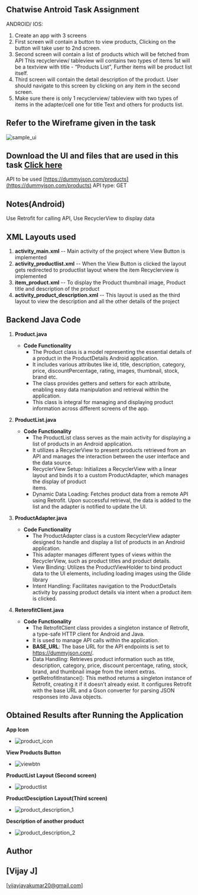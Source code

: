 ## Chatwise Antroid Task Assignment

ANDROID/ IOS:
1) Create an app with 3 screens 
2) First screen will contain a button to view products, Clicking on the button will take user to 2nd screen. 
3) Second screen will contain a list of products which will be fetched from API This recyclerview/ tableview will contains two types of items 1st will be a textview with title - “Products List”,
   Further items will be product list itself.
4) Third screen will contain the detail description of the product. User should navigate to this screen by clicking on any item in the second screen.
5) Make sure there is only 1 recyclerview/ tableview with two types of items in the adapter/cell one for title Text and others for products list. 

## Refer to the Wireframe given in the task
![sample_ui](https://github.com/user-attachments/assets/8df5efbc-0739-4fd7-ba1a-4f0cea4ca431)

## Download the UI and files that are used in this task [Click here](https://drive.google.com/drive/folders/1aGS8Pa6D1tZ3p530wujpPtO6IYDv4By0?usp=drive_link)

API to be used [https://dummyjson.com/products](https://dummyjson.com/products)
API type: GET 

## Notes(Android) 
Use Retrofit for calling API, Use RecyclerView to display data 

## XML Layouts used
1) **activity_main.xml** -- Main activity of the project where  View Button is implemented
2) **activity_productlist.xml** -- When the View Button is clicked the layout gets redirected to productlist layout where the item Recyclerview is implemented
3) **item_product.xml** -- To display the Product thumbnail image, Product title and description of the product
4) **activity_product_description.xml** -- This layout is used as the third layout to view the description and all the other details of the project

## Backend Java Code
1) **Product.java**
      - **Code Functionality**
           - The Product class is a model representing the essential details of a product in the ProductDetails Android application.
           - It includes various attributes like  id, title, description, category, price, discountPercentage, rating, images, thumbnail, stock, brand etc.
           - The class provides getters and setters for each attribute, enabling easy data manipulation and retrieval within the application.
           - This class is integral for managing and displaying product information across different screens of the app.

2) **ProductList.java**
      - **Code Functionality**
           - The ProductList class serves as the main activity for displaying a list of products in an Android application.
           - It utilizes a RecyclerView to present products retrieved from an API and manages the interaction between the user interface and the data source.
           - RecyclerView Setup: Initializes a RecyclerView with a linear layout and binds it to a custom ProductAdapter, which manages the display of product    
             items.
           - Dynamic Data Loading: Fetches product data from a remote API using Retrofit. Upon successful retrieval, the data is added to the list and the adapter               is notified to update the UI.

3) **ProductAdapter.java**
      - **Code Functionality**
           - The ProductAdapter class is a custom RecyclerView adapter designed to handle and display a list of products in an Android application.
           - This adapter manages different types of views within the RecyclerView, such as product titles and product details.
           - View Binding: Utilizes the ProductViewHolder to bind product data to the UI elements, including loading images using the Glide library
           - Intent Handling: Facilitates navigation to the ProductDetails activity by passing product details via intent when a product item is clicked.

4) **ReterofitClient.java**
      - **Code Functionality**
           - The RetrofitClient class provides a singleton instance of Retrofit, a type-safe HTTP client for Android and Java.
           - It is used to manage API calls within the application.
           - **BASE_URL**: The base URL for the API endpoints is set to https://dummyjson.com/.
           - Data Handling: Retrieves product information such as title, description, category, price, discount percentage, rating, stock, brand, and thumbnail                  image from the intent extras.
           - getRetrofitInstance(): This method returns a singleton instance of Retrofit, creating it if it doesn’t already exist.
             It configures Retrofit with the base URL and a Gson converter for parsing JSON responses into Java objects.


## Obtained Results after Running the Application

**App Icon**
  -   ![product_icon](https://github.com/user-attachments/assets/be4999c3-ab56-4fdd-9087-5ecb0430a396)

**View Products Button**
  -   ![viewbtn](https://github.com/user-attachments/assets/714118b8-4314-4c46-861d-8d03be1183ee)

**ProductList Layout (Second screen)**
  -   ![productlist](https://github.com/user-attachments/assets/abad3956-15aa-4caf-97c4-d0bbf74af3c5)

**ProductDesciption Layout(Third screen)**
  -   ![product_description_1](https://github.com/user-attachments/assets/f6a499ed-198c-4b14-a314-c58028cfb5f9)

**Description of another product**
  -   ![product_description_2](https://github.com/user-attachments/assets/0ee246a4-0ab4-43b3-8f22-c561f4c45154)

## Author
## [Vijay J]  
[vijayjayakumar20@gmail.com]
           
   
   
   
   
